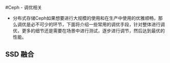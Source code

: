 #Ceph - 调优相关

* 分布式存储Ceph如果想要进行大规模的使用和在生产中使用的优雅顺畅，那么调优是必不可少的环节，下面将介绍一些常用的调优手段，针对整体进行调优，更多的细节还是需要在场景中进行测试，逐步进行调节，然后达到最优的性能。

## SSD 融合